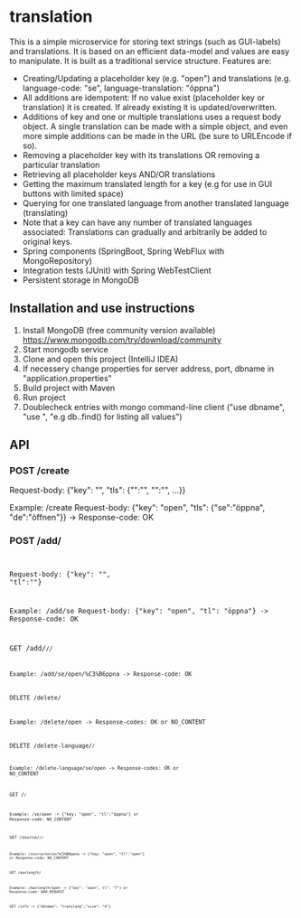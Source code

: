 # translation

This is a simple microservice for storing text strings (such as GUI-labels) and translations. It is based on an efficient data-model and values are easy to manipulate. It is built as a traditional service structure. Features are:

- Creating/Updating a placeholder key (e.g. "open") and translations (e.g. language-code: "se", language-translation: "öppna")
- All additions are idempotent: If no value exist (placeholder key or translation) it is created. If already existing it is updated/overwritten.
- Additions of key and one or multiple translations uses a request body object. A single translation can be made with a simple object, and even more simple additions can be made in the URL (be sure to URLEncode if so).
- Removing a placeholder key with its translations OR removing a particular translation
- Retrieving all placeholder keys AND/OR translations
- Getting the maximum translated length for a key (e.g for use in GUI buttons with limited space)
- Querying for one translated language from another translated language (translating)
- Note that a key can have any number of translated languages associated: Translations can gradually and arbitrarily be added to original keys.
- Spring components (SpringBoot, Spring WebFlux with MongoRepository)
- Integration tests (JUnit) with Spring WebTestClient
- Persistent storage in MongoDB

## Installation and use instructions

1. Install MongoDB (free community version available) <https://www.mongodb.com/try/download/community>
2. Start mongodb service
3. Clone and open this project (IntelliJ IDEA)
4. If necessery change properties for server address, port, dbname in "application.properties"
5. Build project with Maven
6. Run project
7. Doublecheck entries with mongo command-line client ("use dbname", "use <tablename>", "e.g db.<tablename>.find() for listing all values")



## API

### POST /create
Request-body: {"key": "<placeholder-key>", "tls": {"<code1>":"<translation-lang1>", "<code2>":"<translation-lang2>", ...}}

Example:
/create
Request-body: {"key": "open", "tls": {"se":"öppna", "de":"öffnen"}} -> Response-code: OK

### POST /add/<code>
Request-body: {"key": "<placeholder-key>", "tl":"<translation-lang>"}

Example:
/add/se
Request-body: {"key": "open", "tl": "öppna"} -> Response-code: OK

GET
/add/<code>/<placeholder-key>/<translation-lang>

Example:
/add/se/open/%C3%B6ppna -> Response-code: OK

DELETE
/delete/<placeholder-key>

Example:
/delete/open -> Response-codes: OK or NO_CONTENT

DELETE
/delete-language/<code>/<placeholder-key>

Example:
/delete-language/se/open -> Response-codes: OK or NO_CONTENT

GET
/<code>/<placeholder-key>

Example:
/se/open -> {"key: "open", "tl":"öppna"} or Response-code: NO_CONTENT

GET
/source/<code>/<query-code>/<query-translation>

Example:
/source/en/se/%C3%B6ppna -> {"key: "open", "tl":"open"} or Response-code: NO_CONTENT

GET
/maxlength/<placeholder-tag>

Example:
/maxlength/open  -> {"key": "open", tl": "7"} or Response-code: BAD_REQUEST

GET
/info -> {"dbname": "translang","size": "4"}